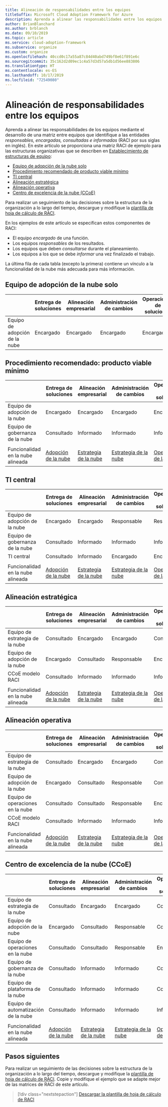 ```yaml
---
title: Alineación de responsabilidades entre los equipos
titleSuffix: Microsoft Cloud Adoption Framework for Azure
description: Aprenda a alinear las responsabilidades entre los equipos.
author: BrianBlanchard
ms.author: brblanch
ms.date: 09/10/2019
ms.topic: article
ms.service: cloud-adoption-framework
ms.subservice: organize
ms.custom: organize
ms.openlocfilehash: 40ccd0c17a55a87c84d40abd749bf8e61f891e6c
ms.sourcegitcommit: 35c162d2d09ec1c4a57d3d57a5db1d56ee883806
ms.translationtype: HT
ms.contentlocale: es-ES
ms.lasthandoff: 10/17/2019
ms.locfileid: "72549080"
---
```

# <a name="align-responsibilities-across-teams"></a>Alineación de responsabilidades entre los equipos

Aprenda a alinear las responsabilidades de los equipos mediante el desarrollo de una matriz entre equipos que identifique a las entidades *responsables, encargadas, consultadas e informadas* (RACI por sus siglas en inglés). En este artículo se proporciona una matriz RACI de ejemplo para las estructuras organizativas que se describen en [Establecimiento de estructuras de equipo](./organization-structures.md):

- [Equipo de adopción de la nube solo](#cloud-adoption-team-only)
- [Procedimiento recomendado de producto viable mínimo](#best-practice-minimum-viable-product-mvp)
- [TI central](#central-it)
- [Alineación estratégica](#strategic-alignment)
- [Alineación operativa](#operational-alignment)
- [Centro de excelencia de la nube (CCoE)](#cloud-center-of-excellence-ccoe)

Para realizar un seguimiento de las decisiones sobre la estructura de la organización a lo largo del tiempo, descargue y modifique la [plantilla de hoja de cálculo de RACI](https://archcenter.blob.core.windows.net/cdn/fusion/management/raci-template.xlsx).

En los ejemplos de este artículo se especifican estos componentes de RACI:

- El equipo *encargado* de una función.
- Los equipos *responsables* de los resultados.
- Los equipos que deben *consultarse* durante el planeamiento.
- Los equipos a los que se debe *informar* una vez finalizado el trabajo.

La última fila de cada tabla (excepto la primera) contiene un vínculo a la funcionalidad de la nube más adecuada para más información.

## <a name="cloud-adoption-team-only"></a>Equipo de adopción de la nube solo

|  |Entrega de soluciones  |Alineación empresarial  |Administración de cambios  |Operaciones de soluciones  |Gobernanza |Madurez de la plataforma  |Operaciones de la plataforma  |Automatización de la plataforma  |
|---------|---------|---------|---------|---------|---------|---------|---------|---------|
|Equipo de adopción de la nube |Encargado|Encargado|Encargado|Encargado|Encargado|Encargado|Encargado|Encargado|

## <a name="best-practice-minimum-viable-product-mvp"></a>Procedimiento recomendado: producto viable mínimo

|  |Entrega de soluciones  |Alineación empresarial  |Administración de cambios  |Operaciones de soluciones  |Gobernanza |Madurez de la plataforma  |Operaciones de la plataforma  |Automatización de la plataforma  |
|---------|---------|---------|---------|---------|---------|---------|---------|---------|
|Equipo de adopción de la nube|Encargado|Encargado|Encargado|Encargado|Consultado|Consultado|Consultado|Informado|
|Equipo de gobernanza de la nube|Consultado|Informado|Informado|Informado|Encargado|Encargado|Encargado|Encargado|
||||||||||
|Funcionalidad en la nube alineada|[Adopción de la nube](./cloud-adoption.md)|[Estrategia de la nube](./cloud-strategy.md)|[Estrategia de la nube](./cloud-strategy.md)|[Operaciones de la nube](./cloud-operations.md)|[CCoE](./cloud-center-of-excellence.md)-[Gobernanza de la nube](./cloud-governance.md)|[CCoE](./cloud-center-of-excellence.md)-[Plataforma en la nube](./cloud-platform.md)|[CCoE](./cloud-center-of-excellence.md)-[Plataforma en la nube](./cloud-platform.md)|[CCoE](./cloud-center-of-excellence.md)-[Automatización de la nube](./cloud-automation.md)|

## <a name="central-it"></a>TI central

| |Entrega de soluciones  |Alineación empresarial  |Administración de cambios  |Operaciones de soluciones  |Gobernanza |Madurez de la plataforma  |Operaciones de la plataforma  |Automatización de la plataforma  |
|---------|---------|---------|---------|---------|---------|---------|---------|---------|
|Equipo de adopción de la nube  |Encargado|Encargado|Responsable    |Responsable|Informado   |Informado   |Informado   |Informado   |
|Equipo de gobernanza de la nube|Consultado  |Informado   |Informado   |Informado   |Encargado|Consultado  |Responsable|Informado   |
|TI central           |Consultado  |Informado   |Encargado   |Encargado   |Responsable  |Encargado|Encargado|Encargado|
||||||||||
|Funcionalidad en la nube alineada|[Adopción de la nube](./cloud-adoption.md)|[Estrategia de la nube](./cloud-strategy.md)|[Estrategia de la nube](./cloud-strategy.md)|[Operaciones de la nube](./cloud-operations.md)|[Gobernanza de la nube](./cloud-governance.md)|[TI central](./central-it.md)|[TI central](./central-it.md)|[TI central](./central-it.md)|

## <a name="strategic-alignment"></a>Alineación estratégica

|  |Entrega de soluciones  |Alineación empresarial  |Administración de cambios  |Operaciones de soluciones  |Gobernanza |Madurez de la plataforma  |Operaciones de la plataforma  |Automatización de la plataforma  |
|---------|---------|---------|---------|---------|---------|---------|---------|---------|
|Equipo de estrategia de la nube  |Consultado  |Encargado|Encargado|Consultado  |Consultado  |Informado   |Informado   |Informado   |
|Equipo de adopción de la nube  |Encargado|Consultado  |Responsable|Encargado|Informado   |Informado   |Informado   |Informado   |
|CCoE modelo RACI      |Consultado  |Informado   |Informado   |Informado   |Encargado|Encargado|Encargado|Encargado|
||||||||||
|Funcionalidad en la nube alineada|[Adopción de la nube](./cloud-adoption.md)|[Estrategia de la nube](./cloud-strategy.md)|[Estrategia de la nube](./cloud-strategy.md)|[Operaciones de la nube](./cloud-operations.md)|[CCoE](./cloud-center-of-excellence.md)-[Gobernanza de la nube](./cloud-governance.md)|[CCoE](./cloud-center-of-excellence.md)-[Plataforma en la nube](./cloud-platform.md)|[CCoE](./cloud-center-of-excellence.md)-[Plataforma en la nube](./cloud-platform.md)|[CCoE](./cloud-center-of-excellence.md)-[Automatización de la nube](./cloud-automation.md)|

## <a name="operational-alignment"></a>Alineación operativa

|  |Entrega de soluciones  |Alineación empresarial  |Administración de cambios  |Operaciones de soluciones  |Gobernanza |Madurez de la plataforma  |Operaciones de la plataforma  |Automatización de la plataforma  |
|---------|---------|---------|---------|---------|---------|---------|---------|---------|
|Equipo de estrategia de la nube  |Consultado  |Encargado|Encargado|Consultado  |Consultado  |Informado   |Informado   |Informado   |
|Equipo de adopción de la nube  |Encargado|Consultado  |Responsable|Consultado  |Informado   |Informado   |Informado   |Informado   |
|Equipo de operaciones en la nube|Consultado  |Consultado  |Responsable|Encargado|Consultado  |Informado   |Encargado|Consultado  |
|CCoE modelo RACI      |Consultado  |Informado   |Informado   |Informado   |Encargado|Encargado|Responsable|Encargado|
||||||||||
|Funcionalidad en la nube alineada|[Adopción de la nube](./cloud-adoption.md)|[Estrategia de la nube](./cloud-strategy.md)|[Estrategia de la nube](./cloud-strategy.md)|[Operaciones de la nube](./cloud-operations.md)|[CCoE](./cloud-center-of-excellence.md)-[Gobernanza de la nube](./cloud-governance.md)|[CCoE](./cloud-center-of-excellence.md)-[Plataforma en la nube](./cloud-platform.md)|[CCoE](./cloud-center-of-excellence.md)-[Plataforma en la nube](./cloud-platform.md)|[CCoE](./cloud-center-of-excellence.md)-[Automatización de la nube](./cloud-automation.md)|

## <a name="cloud-center-of-excellence-ccoe"></a>Centro de excelencia de la nube (CCoE)

|  |Entrega de soluciones  |Alineación empresarial  |Administración de cambios  |Operaciones de soluciones  |Gobernanza |Madurez de la plataforma  |Operaciones de la plataforma  |Automatización de la plataforma  |
|---------|---------|---------|---------|---------|---------|---------|---------|---------|
|Equipo de estrategia de la nube  |Consultado  |Encargado|Encargado|Consultado  |Consultado  |Informado   |Informado   |Informado   |
|Equipo de adopción de la nube  |Encargado|Consultado  |Responsable|Consultado  |Informado   |Informado   |Informado   |Informado   |
|Equipo de operaciones en la nube|Consultado  |Consultado  |Responsable|Encargado|Consultado  |Informado   |Encargado|Consultado  |
|Equipo de gobernanza de la nube|Consultado  |Informado   |Informado   |Consultado  |Encargado|Consultado  |Responsable|Informado   |
|Equipo de plataforma de la nube  |Consultado  |Informado   |Informado   |Consultado  |Consultado  |Encargado|Responsable|Responsable|
|Equipo de automatización de la nube|Consultado  |Informado   |Informado   |Informado   |Consultado  |Responsable|Responsable|Encargado|
||||||||||
|Funcionalidad en la nube alineada|[Adopción de la nube](./cloud-adoption.md)|[Estrategia de la nube](./cloud-strategy.md)|[Estrategia de la nube](./cloud-strategy.md)|[Operaciones de la nube](./cloud-operations.md)|[CCoE](./cloud-center-of-excellence.md)-[Gobernanza de la nube](./cloud-governance.md)|[CCoE](./cloud-center-of-excellence.md)-[Plataforma en la nube](./cloud-platform.md)|[CCoE](./cloud-center-of-excellence.md)-[Plataforma en la nube](./cloud-platform.md)|[CCoE](./cloud-center-of-excellence.md)-[Automatización de la nube](./cloud-automation.md)|

## <a name="next-steps"></a>Pasos siguientes

Para realizar un seguimiento de las decisiones sobre la estructura de la organización a lo largo del tiempo, descargue y modifique la [plantilla de hoja de cálculo de RACI](https://archcenter.blob.core.windows.net/cdn/fusion/management/raci-template.xlsx). Copie y modifique el ejemplo que se adapte mejor de las matrices de RACI de este artículo.

> [!div class="nextstepaction"]
> [Descargar la plantilla de hoja de cálculo de RACI](https://archcenter.blob.core.windows.net/cdn/fusion/management/raci-template.xlsx)
